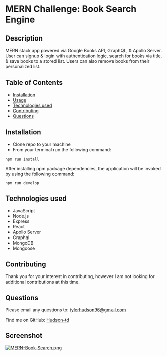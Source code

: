 # MERN Challenge: Book Search Engine

## Description

MERN stack app powered via Google Books API, GraphQL, & Apollo Server. User can signup & login with authentication logic, search for books via title, & save books to a stored list. Users can also remove books from their personalized list.

## Table of Contents 

- [Installation](#installation)
- [Usage](#usage)
- [Technologies used](#technologies-used)
- [Contributing](#contributing)
- [Questions](#questions)

## Installation

- Clone repo to your machine
- From your terminal run the following command:

```
npm run install
```

After installing npm package dependencies, the application will be invoked by using the following command:

```
npm run develop
```

##  Technologies used

- JavaScript
- Node.js
- Express
- React
- Apollo Server
- Graphql
- MongoDB
- Mongoose

## Contributing

Thank you for your interest in contributing, however I am not looking for additional contributions at this time.

## Questions

Please email any questions to: tylerhudson96@gmail.com

Find me on GitHub: [Hudson-td](https://github.com/Hudson-td)

## Screenshot

[![MERN-Book-Search.png](https://i.postimg.cc/yY4pWs0s/MERN-Book-Search.png)](https://postimg.cc/V5gWVy7V)